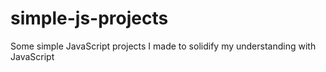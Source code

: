 # simple-js-projects
Some simple JavaScript projects I made to solidify my understanding with JavaScript
